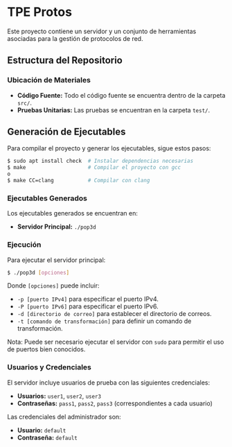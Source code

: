 # TPE Protos

Este proyecto contiene un servidor y un conjunto de herramientas asociadas para la gestión de protocolos de red.

## Estructura del Repositorio

### Ubicación de Materiales

- **Código Fuente:** Todo el código fuente se encuentra dentro de la carpeta `src/`.
- **Pruebas Unitarias:** Las pruebas se encuentran en la carpeta `test/`.

## Generación de Ejecutables

Para compilar el proyecto y generar los ejecutables, sigue estos pasos:

```bash
$ sudo apt install check  # Instalar dependencias necesarias
$ make                    # Compilar el proyecto con gcc
o
$ make CC=clang           # Compilar con clang
```

### Ejecutables Generados

Los ejecutables generados se encuentran en:

- **Servidor Principal:** `./pop3d`

### Ejecución

Para ejecutar el servidor principal:

```bash
$ ./pop3d [opciones]
```

Donde `[opciones]` puede incluir:

- `-p [puerto IPv4]` para especificar el puerto IPv4.
- `-P [puerto IPv6]` para especificar el puerto IPv6.
- `-d [directorio de correo]` para establecer el directorio de correos.
- `-t [comando de transformación]` para definir un comando de transformación.

Nota: Puede ser necesario ejecutar el servidor con `sudo` para permitir el uso de puertos bien conocidos.

### Usuarios y Credenciales

El servidor incluye usuarios de prueba con las siguientes credenciales:

- **Usuarios:** `user1`, `user2`, `user3`
- **Contraseñas:** `pass1`, `pass2`, `pass3` (correspondientes a cada usuario)

Las credenciales del administrador son:

- **Usuario:** `default`
- **Contraseña:** `default`
